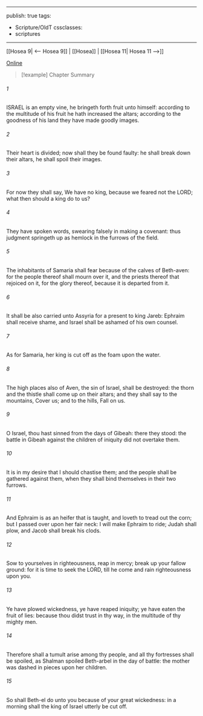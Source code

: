 

---
publish: true
tags:
  - Scripture/OldT
cssclasses:
  - scriptures
---
[[Hosea 9| <-- Hosea 9]] | [[Hosea]] | [[Hosea 11| Hosea 11 -->]]

[Online](https://churchofjesuschrist.org/study/scriptures/ot/hosea/10?lang=eng)

>[!example] Chapter Summary
>
###### 1
ISRAEL is an empty vine, he bringeth forth fruit unto himself: according to the multitude of his fruit he hath increased the altars; according to the goodness of his land they have made goodly images.
###### 2
Their heart is divided; now shall they be found faulty: he shall break down their altars, he shall spoil their images.
###### 3
For now they shall say, We have no king, because we feared not the LORD; what then should a king do to us?
###### 4
They have spoken words, swearing falsely in making a covenant: thus judgment springeth up as hemlock in the furrows of the field.
###### 5
The inhabitants of Samaria shall fear because of the calves of Beth-aven: for the people thereof shall mourn over it, and the priests thereof that rejoiced on it, for the glory thereof, because it is departed from it.
###### 6
It shall be also carried unto Assyria for a present to king Jareb: Ephraim shall receive shame, and Israel shall be ashamed of his own counsel.
###### 7
As for Samaria, her king is cut off as the foam upon the water.
###### 8
The high places also of Aven, the sin of Israel, shall be destroyed: the thorn and the thistle shall come up on their altars; and they shall say to the mountains, Cover us; and to the hills, Fall on us.
###### 9
O Israel, thou hast sinned from the days of Gibeah: there they stood: the battle in Gibeah against the children of iniquity did not overtake them.
###### 10
It is in my desire that I should chastise them; and the people shall be gathered against them, when they shall bind themselves in their two furrows.
###### 11
And Ephraim is as an heifer that is taught, and loveth to tread out the corn; but I passed over upon her fair neck: I will make Ephraim to ride; Judah shall plow, and Jacob shall break his clods.
###### 12
Sow to yourselves in righteousness, reap in mercy; break up your fallow ground: for it is time to seek the LORD, till he come and rain righteousness upon you.
###### 13
Ye have plowed wickedness, ye have reaped iniquity; ye have eaten the fruit of lies: because thou didst trust in thy way, in the multitude of thy mighty men.
###### 14
Therefore shall a tumult arise among thy people, and all thy fortresses shall be spoiled, as Shalman spoiled Beth-arbel in the day of battle: the mother was dashed in pieces upon her children.
###### 15
So shall Beth-el do unto you because of your great wickedness: in a morning shall the king of Israel utterly be cut off.



